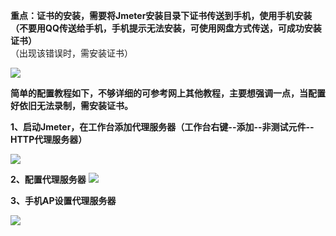 **重点：证书的安装，需要将Jmeter安装目录下证书传送到手机，使用手机安装（不要用QQ传送给手机，手机提示无法安装，可使用网盘方式传送，可成功安装证书）**  
（出现该错误时，需安装证书）

![](https://i.imgur.com/EsryQ7y.png)

 

**简单的配置教程如下，不够详细的可参考网上其他教程，主要想强调一点，当配置好依旧无法录制，需安装证书。**

**1、启动Jmeter，在工作台添加代理服务器（工作台右键--添加--非测试元件--HTTP代理服务器）**

![](https://i.imgur.com/4fGG4En.png)

**2、配置代理服务器**
![](https://i.imgur.com/j2AJe4S.png)

**3、手机AP设置代理服务器**

![](https://i.imgur.com/2GZuveB.png)
